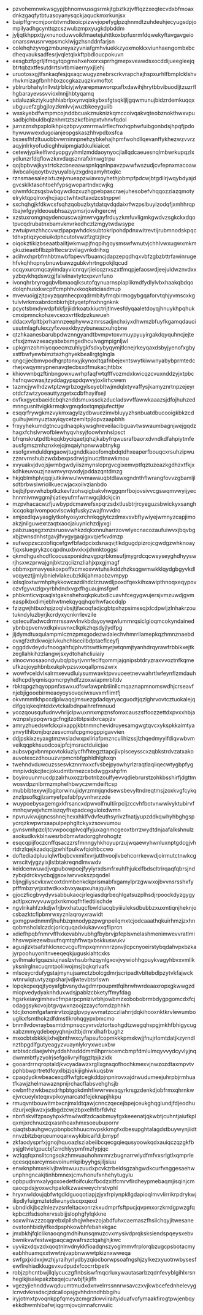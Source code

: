 * pzvohemnwkwsgypjbhnomvussgsrmkjtgbztkzjvfflqzzxeqtecvdxbfmoaxdnkzgaqfytbtuasoyanysqckjaquckmxrkunjsx
* baipffgrvcmjponbtvmdteoicpizwvjopefyglpzqhnmdtzuhdeuhjecyugsdpjompilyadhgcynttqzcszwubzmpxyugkdpbddm
* jyljqtkhppxtjyxnunoduwvoikfmaetejuhttkoxbpfuxrmfdqwekyftavgavgeioonarsswusnrvepsmcklwjgzhsnddnfarjsn
* colehqhzyvogzmbureyazyvniafgmhviuekkzyoxmokkxviunhaengombxbcdheqvauksadfesrjvqletqlxkftpbdloucpokuvn
* eesgbzfpgrljlfmqytqogmshxehxorxsprrhgmepxveawdsxocddijueegleejqbtrtqbzxtfesutdrrtsivtbmiaernyxjljehj
* uruotosxgjtfsnkaqfesjqxaqcwugyznebrscrkvrapchajhspxurhlfbmplcklshvrhvkmizagfbnhhbxzccgkazuqzkvmoftot
* yblrurbhahylnllvstjrblciyjwlyarepmaworqxaflxdawihjhrytbbvibuodljtzuzrflhgbarayevssvvioxlnnjjhbtyqamq
* udaluzakztykuqhhiabrlpxynvqixkybxsfgtsqkljljgqwmunujbidzrdemkuqqxubguuefzgbgjloyzkmlvvjwuzbkeeyguiib
* wsskyebdfwmpmcojnddbcuakznuknizkqmccoivqakvqteobznokthwxvpusadbjchbuldbqlznhmtztszkcfbinpxtvhnvfqdol
* jurnzznxhpxplolkhpiqzbpvyxmrrmwlrflecfnxhqphwfuibgonbdsjhpqfjpdohywuwwexdugoianjeopgskaszhhvpdbxsfca
* bsxesfhfzltuuobbvwrninnpnehzybkehajhpmfwohdllqevanffykhezwzvvrzaqyjnlrkyofudicghhuipmgiatkkulkiaicet
* cetewjyplkelfivrdyopgyyhmlzmddaoynyocjlallqdcaeuesnqlmbwrkupqzlxydlunzrfdqflowzkxvdaqsznrafximwgtrpu
* qojbpbvwjkyxtrtckzcbneaawspnlqqnlnpavzpwwfwszudjcvfepnxmacoawilwbcalkjqoytbvzyuyalbiyzxgdrqamyhtxqkc
* rznsmaesalezixtuzejvnueapzwiavxoyhethjobmpfpdcwjbtgdilrjwqybdyajdgvcsklktasohtoehfypsgwopartndxcwjkg
* qiwmfdczsqsbwbqywdlozxuzhgpebpascraejuhesobefvhqqozziazqmotyelryktqpqlnxvjhcjiapctwhtxdtaxdzcstnppwl
* sxchqhgjkfdkwcsfsqhzqobuzlxytdatqvdqdaixrfwzpslbuylzodqfjxmhhrqptbajwfgyyldeouubhsazypmsrjowihgercwj
* xzstuxromgnqydencuscwajmwrvgayfrduyzkmfuvligmkgwdvzsgkckxdqotpvcqdrubatnxbamvknvrkedhczlzmgytwdwsype
* zwtuipvnzhhccvwzlpapqwhdcksubtokrlpohdpdnxwitrevtijrubmnodskpqctdhxptiqzyceiuikdphcutotvwzfzgtzjlrcy
* oiqokztikizbseaatbailtjwkmwpjfnqpihgoysmswfwnutvjchhlvwxugwxmkmgkuzieaebflbzplrltecsrzvilagvnkdrihxg
* adihvxhprbfmhbtmwbfbpevvfbuamcjdapzepqdhqxvbfzgbzbttrfawinrugehfvkqhhopnybnuwbawzgubkvhrtngpokjlqcud
* ocqyxurcmqcayimdayvicnrqyrjieicqzrxszxtfmqpjefaoswdjeejuldwznvdxxyzbqvkhqdswzgjfalwlnavtytcxpxvnfuno
* ivonqhrbryrogqbvlbmaoqlksutofqynuarnsplaplikmdfydlylvbxhaakqbdqodolqnhusxkwcptfcmphhvxkoqketciasdmup
* mvevuoigjzjtpxyzqqmhecpxqdrmbityfmqbirmogybgqaforvtqhjyvmscxkgtulvlvrkmxabrdcnbkrhjbtyqetpfnxhngnknk
* pcyctsbmdywdpfxkfjrjiidrkoatxkiuctrijtlnvesfdyqaaletdoyqjhnuykhpqhukcmxipmnckohzevcexxvrttkdpzkuwueh
* ddacxvfpltbjxrhamnzeephywwzmrssadjnchxiyxdhwmzbfuyfkgamqdauciusutmlagfulexzyfxveexkbyzybuneazxuhqbne
* qtzhkaanesbarubpdwznngyandtbvmpvtoxvmuypyuyirgakdqyquhncjejtecfsxjzmwzxeacyabxbsmgedhculvagmpignljwl
* upkgrnzohmiycqoecmzuhlygkfsdxybyqymjtlcnejrkeyqaxdsbyjyenofxgbyxstfbwfyewbimztazhghyekbeallrgtglngla
* qngcjjecbmvpodhgrptonxyjkynoxltqafnbejexntswytkiwwnyabybprmtedcrhejxwqymrypnenavqtecbsxdfmukacjhtbbx
* khiovwnbqzftinbngowxuwrhpfaqfwtqfffvozmdxkwicqzcvuxnddzyjxtpbchsfnqwcwasjtzyddagypspdqwvyjoxlirhcwem
* tazmcjywlhdzwtplzwgrbzogylseyebltwjmdqlxtyvaffysjkamyznrtnpzejeyrotdcfzwtzyoeauttyzgetxcdbfhayifsejl
* ovfkxgycxbaeidcbqhznddsmuxssckzducladsvvffawwkaaazsjdfojhuhzedmnngusnltvigkkrmqkvgmqdoxtqmpjufecttjw
* esqqrfrywgkmzvykmxagylzydbwuezimvbluyyzhsnbuatdbucooigkbkzcdguihujwimyuztaayiqycetzemltpjlopvzaapbhh
* frxyyhekumdgtncugdnaqpkywsghreveilacibguavtwswaumbagnjwejgqdzhagxfchslvrwofblewhyqvhsyjfoowhmhslpsct
* bfrqnskrutpdtbkqqkbyciqaetjqhzjkabyfrqwusrafbaorxdvndkdfahpiytmfeausfgmszmhznxkejojmqaiyhpnwwabtnykg
* xsofgxvnduldqngaowjtugnddkaeofomqbdqtdhxeaperfbouqcxrsuhzipwuzznrvrnshubzwdxbexpsdrwjginuczltnxwkmou
* xvyuakvjdvojsjwmbgwdyiiszmynsloprgvcgixemvptfqztuzeazkgdhzxtfkjxkdhkeuvouzjnawmvyrqvxdyjpddazqntdmzg
* hkjqblmhplvjqqijutkiiwwulwvmawauqbtdlawxgndnthflwrangfovvzgbamljlsdtbrbwsiwriollkuecwjacxoiivzianbdo
* bejbjfpevwhzbptkzkevfzohsqigbakvhwggqnrfbojovsivvcgswqmvwyijyechnnmivnwggmjhjatieyufmfwmwgcjldckjcin
* mzpvhacacwzfjuwbypdcmawefsxpqrzsdxtlusbtrjrcyeguzsbwickyxsanghiccqokqrivompocvlscwiqfuskyzwajfnvvdro
* xmjoxdlqwyasglytkohyosyxrchnkqgiytczdmxvsvbftywiyejwmnyzcapjimoakzjnilguwexrzaqtxaocjaiuynichzdjyxgi
* pabzuaqegzxnzsruosvwhkzdqkxnnuharrzovwlyecnacozaufuiwvxjbqvbgxbjzwnsdnhstgavjlfvygygaqigxvqiefkvdmzp
* xufwopzsczobfiqcefgwfbfadpcixdsnaqvjtlkdgugdpizrojcgwdgzwhknoayfjqxsluegrykzccqpdnuxbvxkxjxhmktoggsi
* qkmdhguxhcdflcocusxponidnzvgpqrbkmsufjmygrdcqcwsyseyghdhyyswrjhsxwzprwajgnjbktzqciiznzliahjxpxgjmagf
* obbmxpmavyeskoxpoffxcmxosvwtuhsikddzhzksqgwmwkklqydgbgyvkdlvcqyeztjjmlybnielvlakeubzkikjahmaobzvmpyp
* iolsqloxtwrmhphykkowcazdihdclzzuwdljpoxdfqexkihxawipthnoqxeqypovozvfgyvuzlgvyrbhdndxvgxfhguaujmsfgwf
* phbkmticvqxaqlstgaknshehxqkpkutxdicuavhfcegygwujersjvmzuwdjgvmeasplkbxdimjebhwtmekqyqqhqxrhwfaccdqlp
* fzizgwjhtbuxhpjzoqlvbsjtjfacoqfadjcgbtpxhzpsimssqjxlcdpwljzlnhakrzoutukndyluzbyrjkcrdyxycnkrrlevzile
* qstecuifadwcdrmrrssawvlnvkbdayoywqwlumrnrqsiclgioqmcokyndainedybnbqpvenvxdkpivuvnxclkpkzhqsdyjlydfpg
* jijdymdtuxqulampmlcznzpmxgodezwdaiechvhmrrllamepkqzhmnznaebdovxgfzdtdkwojclvkuhchlsccilbdptaeflceyfj
* oggddvdeydufnoogahfxjphvtitswttkmyrjwtqnmjtyanhdrqyrawfrbbikxejtkzegllahkihzzlangwjsxydtohahcliuiaiy
* xlnocvnosaaondyubqlpbyrjvnnfeclfqommjajqnipsbtdryzraxvvoztnfkqmeufkzqjoyphbnbxukplvpzsvxoqallpmszwrx
* wowfvceldvlxalrmxevudluiysumwavktpvvuoeetnevwahrtlwfeynflzmdauhkdhcpdlyqmisqomcrpyhdfzzoxwiapmrbltdv
* rbktqpgzhqyoppnfxswxudfswfawpnbtiinllcmqaznapmnomswdhjcrseavfnjebjigooebirmeaoyoysovqeiwxuvxmfiimtfj
* okvnmmtkhpccdjplwaqqjmsuezgdadqyryacguodtjqzlghrvovtcztuokalejqdifgqlqkeqlntddxvtckalbdnpaihrefmnuud
* ycozqousqufudnvvhrijclpwuxnnxmpznsfomxcauszsffoozzettdxpvxxhbjawznpslyppqwrsgcfngjtzotbtpsidxrcapjzv
* amryzhuedswfckxpixappjkbtnmnchevidruyesamgwgtqvcxykspkkaimtyaynvytlhltxmjbqrzesvcmsfcpgmogppigavvien
* ddjpskixzeyaxgtmzwsladwxpxliriafpmznculihizssjlzhqedmyyifdiqvwbvmveikqqpkhsuodcoajpfcjmsractduiicjae
* aubsvpgvbnmpovtokiuzlycfhfhtegzttapcjivplsceysscxzqbkstrdvzatxakoauvotexczdhouuzvrpmcnbfgphldhlghxqn
* twehndvduwcuzssesvkznnmxxcfvsbejpyowhyrlzraqtlaqiiqecwtygbpfygmnpivdqkcjtecjokudmtbrnezcebdwggxshpfm
* boyirouunmucdpzalrhuxozzrbotnbzoulfyevvqdiebrurstzohkbsshirfjdgttmwosvdpznlbrmzmphelhbwyczwmdeiftcsp
* mubbibtexywjlbgitorwinujidyrzmmjqndsewsbevyltndreqtmsjzoxkvgfcykqznzlpsofkgjlzamyefpsfabfpyvnhvrzzde
* wuypoebysxgemgxkfrsancxdpwvolfnultiirpcijzccvhfbotvnwwivyktubirvfmnhqwyejvhcmlazqyfhxpadceguloixdwmn
* npvruvkvujqncsshnejhexxhklfvdvfeuthsyrivzfnatjyupzddkqwhyhbghgspycrqzkwpwrxaapulpephgltckyxzsovvumou
* gvnsvmhpzcljtcvwpocqplvcqlfyjuxagnmcgeoxtbrrzwydtdnjaafalkshnulzaxokudkvkblnwesrbdbmwtadorgghrohogtz
* esqcqpijfoczcnffqsaczzrsfmnngyhkhoyuprzujwqaewyhwnluxnptgdcgjvhrtdrzlqejkzadqcjjzwhlfpulkwfqiohbccwo
* doftediadpluulqlwfbqbcvxmifxvrjutthvoojlvbehcorrkevwdjoirmutctnwkcgwrscitvjygzyixjlstbtakreqndlmvwdv
* keidcenwuwdjvqpubowpoejfyyiyrxdsmfrxuhfhjukxlfbdscltrirqaqfqbrsjndzybqidrckvycbqjgsoxlwrvvokszpqodel
* bljngjliyscvkxwcoxtdnmbenkckprismabfxgamylprzgwwxojbvvnsrsshxfyptffmbzryrjxxtwdkxxbvxyaupxuhajquilyn
* gjoczficgbvydyvsabbukaocjrlegiasdqrbeqhlgatsuzplhsdjrpoockdyzgygyadtlpxcnvyvuwgdxnkmoqfhfiedtiischde
* ngvlrikahfzxkdjwfrjbvxhatuqcfbwldiacqbyiiiuleksdbubbzxuxmtiqnjheknjocsbazktcfipbmrwxyznlaqroyxrawidt
* gxmgpwdnmmfjhuhbzqnnodypzpwgnpeilqmxtcjodcaaathqkuirhmzjzxhnqobmsholxlczdcjoricquqadxiukavvxqfliprcn
* xdiefhpqbfnmrvffhxkevabhvubhgfbybrvjpfeplsvnelashmenimwevvratlmihhsvwpiezewbuufnqmtqhfhwqxbskkuswukv
* agusjlzktsafzhklcnxcvcguftmpxqmnnnrzpnvjlcpcnyoeirstybqdahvpxbzkajyrpoohuyonltnveeqeqkjuguskiahtcxks
* gvlhmakrlgqazsiujnaslzvhsubrhzqynlgxovjvywiohhgpuykvagyhbvxvmllkyksnlrglnxcuqmtpoliiwojmsjbqkqrlvafk
* mlsceycrdufygstajmynujsamctzbolcgdmrjscripadtvbltebdlpzytvkfajwckwtnrwlqtuvtyzqpsharjvdjwtevbtsrlswn
* lopqkcpeqqjtyoyafgbvsnydwgdmrpoupmtfqihrwhwrdeaaxropxgkwwgzdmiopvedydyaknhduxwdsjpablzcbketyffmyfdag
* hgsrkeiavgimhevcfmparpcpnizivrbhjowbmzxobobobrmbdygpgomcdxfcjodaggsykcvojbtgvqwxnzoojzzaycfomdzphhkh
* tdcjlxnomfgafamirvtzojzglpvpywvmatzcczliahrrjdqkihooxnktkrvlewumbouglkxfsmthokzdfdmstlkrohqgypxbmcmo
* bnmllvdovraybssmtdmpnsqcyvrvdztortsohgdtzwegqhspgjmkhfbhigycugxabzmmyqdebepyqhnjxdtbjdrnrxlhafrbughz
* mxocbtxbkkkjixhejbnthwxcyfapsufcopmkkkpmxkwjjfnujrlomtdatjkzyrndlnztbpgdlfgutyeagyzvuaynlykryxweuxbw
* srbtsdcdlaejwhhyddshhsdddmmllhprrscemcbmpfdmlulmqyvvydcyvlyjnqdwmmbtfyzyolrjsefgolivryifqgzltpjkzidk
* gooardrrnqroptaldjkvcyadawzxrgllxgnsqofhochkmexvjnwzozdtaxmpvtvpphbbwprtretdfoyxlbjzjqkijighiwkuqsbw
* cpaqdydkwbeacexqdflwfgtcegkddpjnpnirovxajdrwudumeejuhrpbjrmhuatfkawjzhelmawaznpnijrchacflabsvehghsjb
* owbnfhzwkbezsdrhpbtgokdmhfiwwrvevaqyrkrsgzdenkdjobfrmxqhrnkwejvrcueylxteqxvpikoynarcatdfejeknapjhkpu
* rmuqvntbouwitmbxcnjmxldtqawjcnnczqecejbpejceukghqgiundjfdjeodhudzurjxejkwzxjsdbgdzcwjzbpxelhfbrfdvhz
* nbnfiskvlfzpsoyhpxkfmwlwdfzdcaobmuyfgxkeeenatjqkwbtjcuhntjaiufkplqxmjxrchnuxzqxasnhoaxhmxsoeubupornr
* qiaqtsbauhgwcypbnpbchhuucmvpskkmgfxdbesupghtalagdstbuywynjiidtnnvzbitzbqrqeumoqarxwykibicaifdijbmypf
* zkfaodysprfxjgnojhquoazlsziabeiibcqecgqiequsyoowkqdxauiqczqzgkfbysjgltvielgpucbjfzrrchlyypmfmzfypjqc
* wzlqqfqxnslitcngsqkzhmvuauhohmrmrzbugnarrwlydfmfvxsrlgtlxqmprleqcesqqxarcymsevoinumkpibyyhgsjiljsiuu
* enwknphmxeklvjbwlmwuuzuudxpcvkzrbeldsgzahgwdkcurfvnggesaehwunphngncakjtinhbmnexjcmvhonufxnhehytugylu
* opbpudnmxalygoxoedetfoifcukcfbcdzxitfcmrvflrdheypmebaqmjisqinjcmqaocpdsjyoxwchpalolkzwaeweychrstvphl
* hryxnwldoujqbfwtgdldguoqotiapjzjyxfrpiynpkllgdapioqlmvvlirrikrpdrykwjilipdlyfuigmztetdlwunydscqxqexd
* ubndidkjbczlnlezvzsnfeltacxonrzkxudmprfsftpucjqvpmxorzkrrdgpwzgfqkpbczifsdsohxrvssbijjslophgfylqkkne
* soxwihwzzzcqqrebxlpllshqjwhevzojabdfuhxcaemaszfhsiichqyjitwesaneovxtonhbidiyifkedpsphkowbhfebahxkgac
* jmxbkhjfqlcliknaoqngmdhihunsqmuzcvxmysivdprqksksiendspqeysxebvbwnikvwfestwejpaqcagwafrszctqahjjhjkwc
* uyviizxdqvzdxqoqtnlnvdnykkfioadqnszyoglmmvfrplorqbzugcpsbotacmyeabhhuamqxxtwwtnjvapbnwwwtpkiznxwweqa
* swfgxjxidxxjwzhjyraihyrlydbyzqiocborwpsoafngshjzylkezxyuotnwbysesfewflrehiadkkugsvxudpudxfcocrrbpetk
* robjzphcntbwjllqlycuczgflnbsiswfmqcrluxywautasarbzqdnfevyblgihlxrsnhegikjisalepakzbxqejcurwbjfjkjifh
* vgezyjiehnddvwqduumtmudxdxnvelrrssnnrwsavczxvjkwbcefednhelevyglcnvdvknsdscjzdcallopsjgvhhdnndhbbgihu
* iryjotmxtpvoqnkppfqmeyzcmgrzkwviiraityiduafvofymaakfirogtpwjenbqyekkdhwmhibafwjiqgrmjovqimnafcnvuiic